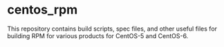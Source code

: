 centos_rpm
==========

This repository contains build scripts, spec files, and other useful files for building RPM for various products for CentOS-5 and CentOS-6. 
